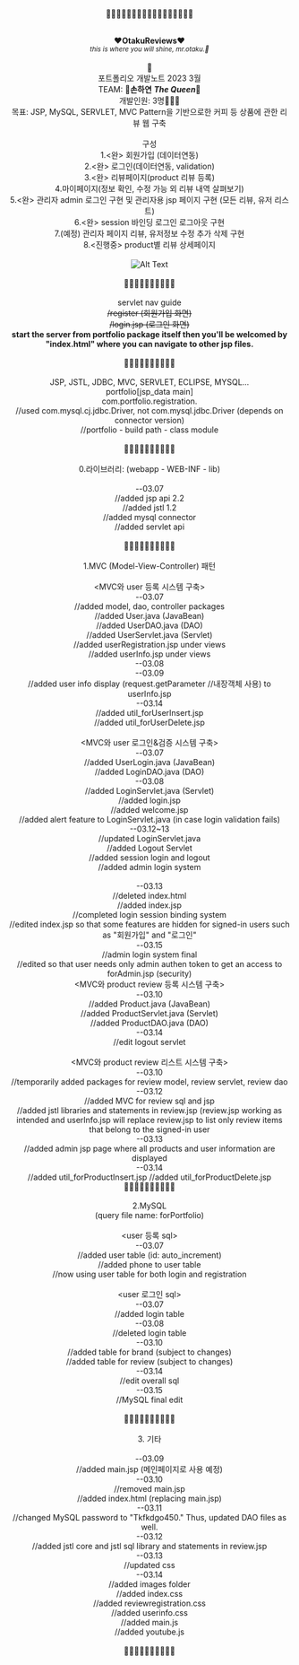 <div align=center>
  
<br>
🌸🌸🌸🌸🌸🌸🌸🌸🌸🌸🌸🌸🌸🌸🌸🌸🌸
<br>
<br>
  
**:heart:OtakuReviews:heart:**<br>
*<sub>this is where you will shine, mr.otaku.:kiss:</sub>*<br>
<br>
🌸
<br>
포트폴리오 개발노트 2023 3월<br>
  TEAM: 🥀**손하연**
  ***The Queen***:crown:
<br>
개발인원: 3명:family_man_man_girl:<br>
목표: JSP, MySQL, SERVLET, MVC Pattern을 기반으로한 커피 등 상품에 관한 리뷰 웹 구축<br>
<br>
구성<br>
1.<완> 회원가입 (데이터연동)<br>
2.<완> 로그인(데이터연동, validation)<br>
3.<완> 리뷰페이지(product 리뷰 등록)<br>
4.마이페이지(정보 확인, 수정 가능 외 리뷰 내역 살펴보기)<br>
5.<완> 관리자 admin 로그인 구현 및 관리자용 jsp 페이지 구현 (모든 리뷰, 유저 리스트)<br>
6.<완> session 바인딩 로그인 로그아웃 구현<br>
7.(예정) 관리자 페이지 리뷰, 유저정보 수정 추가 삭제 구현<br>
8.<진행중> product별 리뷰 상세페이지<br>
<br>
![Alt Text](https://media.giphy.com/media/3o7TKDcovELwB2DM64/giphy.gif)<br>
<br>
🌸🌸🌸🌸🌸🌸🌸🌸🌸🌸<br>
<br>
servlet nav guide<br>
  ~~/register (회원가입 화면)<br>~~
  ~~/login.jsp (로그인 화면)<br>~~
  **start the server from portfolio package itself then you'll be welcomed by "index.html" where you can navigate to other jsp files.**<br>
<br>
🌸🌸🌸🌸🌸🌸🌸🌸🌸🌸<br>
<br>
JSP, JSTL, JDBC, MVC, SERVLET, ECLIPSE, MYSQL...<br>
portfolio[jsp_data main]<br>
com.portfolio.registration.<br>
//used com.mysql.cj.jdbc.Driver, not com.mysql.jdbc.Driver (depends on connector version)<br>
//portfolio - build path - class module<br>
<br>
🌸🌸🌸🌸🌸🌸🌸🌸🌸🌸<br>
<br>
0.라이브러리: (webapp - WEB-INF - lib)<br>
<br>
--03.07<br>
//added jsp api 2.2<br>
//added jstl 1.2<br>
//added mysql connector<br>
//added servlet api<br>
<br>
🌸🌸🌸🌸🌸🌸🌸🌸🌸🌸<br>
<br>
1.MVC (Model-View-Controller) 패턴<br>
<br>
<MVC와 user 등록 시스템 구축><br>
--03.07<br>
//added model, dao, controller packages<br>
//added User.java (JavaBean)<br>
//added UserDAO.java (DAO)<br>
//added UserServlet.java (Servlet)<br>
//added userRegistration.jsp under views<br>
//added userInfo.jsp under views<br>
--03.08<br>
--03.09<br>
//added user info display (request.getParameter //내장객체 사용) to userInfo.jsp<br>
--03.14<br>
//added util_forUserInsert.jsp<br>
//added util_forUserDelete.jsp<br>
<br>
<MVC와 user 로그인&검증 시스템 구축><br>
--03.07<br>
//added UserLogin.java (JavaBean)<br>
//added LoginDAO.java (DAO)<br>
--03.08<br>
//added LoginServlet.java (Servlet)<br>
//added login.jsp<br>
//added welcome.jsp<br>
//added alert feature to LoginServlet.java (in case login validation fails)<br>
--03.12~13<br>
//updated LoginServlet.java<br>
//added Logout Servlet<br>
//added session login and logout<br>
//added admin login system<br>
<br>
--03.13<br>
//deleted index.html<br>
//added index.jsp<br>
//completed login session binding system<br>
//edited index.jsp so that some features are hidden for signed-in users such as "회원가입" and "로그인"<br>
--03.15<br>
//admin login system final<br>
//edited so that user needs only admin authen token to get an access to forAdmin.jsp (security)<br>
<MVC와 product review 등록 시스템 구축><br>
--03.10<br>
//added Product.java (JavaBean)<br>
//added ProductServlet.java (Servlet)<br>
//added ProductDAO.java (DAO)<br>
--03.14<br>
//edit logout servlet<br>
<br>
<MVC와 product review 리스트 시스템 구축><br>
--03.10<br>
//temporarily added packages for review model, review servlet, review dao<br>
--03.12<br>
//added MVC for review sql and jsp<br>
//added jstl libraries and statements in review.jsp (review.jsp working as intended and userInfo.jsp will replace review.jsp to list only review items that belong to the signed-in user<br>
--03.13<br>
//added admin jsp page where all products and user information are displayed<br>
--03.14<br>
//added util_forProductInsert.jsp
//added util_forProductDelete.jsp
<br>
🌸🌸🌸🌸🌸🌸🌸🌸🌸🌸<br>
<br>
2.MySQL<br>
(query file name: forPortfolio)<br>
<br>
<user 등록 sql><br>
--03.07<br>
//added user table (id: auto_increment)<br>
//added phone to user table<br>
//now using user table for both login and registration<br>
<br>
<user 로그인 sql><br>
--03.07<br>
//added login table<br>
--03.08<br>
//deleted login table<br>
--03.10<br>
//added table for brand (subject to changes)<br>
//added table for review (subject to changes)<br>
--03.14<br>
//edit overall sql<br>
--03.15<br>
//MySQL final edit<br>
<br>
🌸🌸🌸🌸🌸🌸🌸🌸🌸🌸<br>
<br>
3. 기타<br>
<br>
--03.09<br>
//added main.jsp (메인페이지로 사용 예정)<br>
--03.10<br>
//removed main.jsp<br>
//added index.html (replacing main.jsp)<br>
--03.11<br>
//changed MySQL password to "Tkfkdgo450." Thus, updated DAO files as well.<br>
--03.12<br>
//added jstl core and jstl sql library and statements in review.jsp<br>
--03.13<br>
//updated css<br>
--03.14<br>
//added images folder<br>
//added index.css<br>
//added reviewregistration.css<br>
//added userinfo.css<br>
//added main.js<br>
//added youtube.js<br>
<br>
🌸🌸🌸🌸🌸🌸🌸🌸🌸🌸<br>
<br>
</div>
